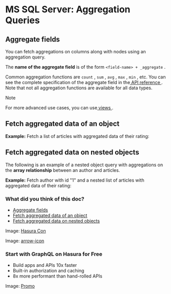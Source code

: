 # MS SQL Server: Aggregation Queries

## Aggregate fields​

You can fetch aggregations on columns along with nodes using an aggregation query.

The **name of the aggregate field** is of the form `<field-name> + _aggregate` .

Common aggregation functions are `count` , `sum` , `avg` , `max` , `min` , etc. You
can see the complete specification of the aggregate field in the[ API
reference ](https://hasura.io/docs/latest/api-reference/graphql-api/query/#aggregateobject). Note that not
all aggregation functions are available for all data types.

Note

For more advanced use cases, you can use[ views ](https://hasura.io/docs/latest/schema/ms-sql-server/views/).

## Fetch aggregated data of an object​

 **Example:** Fetch a list of articles with aggregated data of their rating:

## Fetch aggregated data on nested objects​

The following is an example of a nested object query with aggregations on the **array relationship** between an author
and articles.

 **Example:** Fetch author with id "1" and a nested list of articles with aggregated data of their rating:

### What did you think of this doc?

- [ Aggregate fields ](https://hasura.io/docs/latest/queries/ms-sql-server/aggregation-queries/#ms-sql-server-nested-aggregate/#aggregate-fields)
- [ Fetch aggregated data of an object ](https://hasura.io/docs/latest/queries/ms-sql-server/aggregation-queries/#ms-sql-server-nested-aggregate/#fetch-aggregated-data-of-an-object)
- [ Fetch aggregated data on nested objects ](https://hasura.io/docs/latest/queries/ms-sql-server/aggregation-queries/#ms-sql-server-nested-aggregate/#ms-sql-server-nested-aggregate)


Image: [ Hasura Con ](https://res.cloudinary.com/dh8fp23nd/image/upload/v1686154570/hasura-con-2023/has-con-light-date_r2a2ud.png)

Image: [ arrow-icon ](https://res.cloudinary.com/dh8fp23nd/image/upload/v1683723549/main-web/chevron-right_ldbi7d.png)

### Start with GraphQL on Hasura for Free

- Build apps and APIs 10x faster
- Built-in authorization and caching
- 8x more performant than hand-rolled APIs


Image: [ Promo ](https://hasura.io/docs/assets/images/hasura-free-ff60e409244e0ea12b5a3045d1a9096b.png)